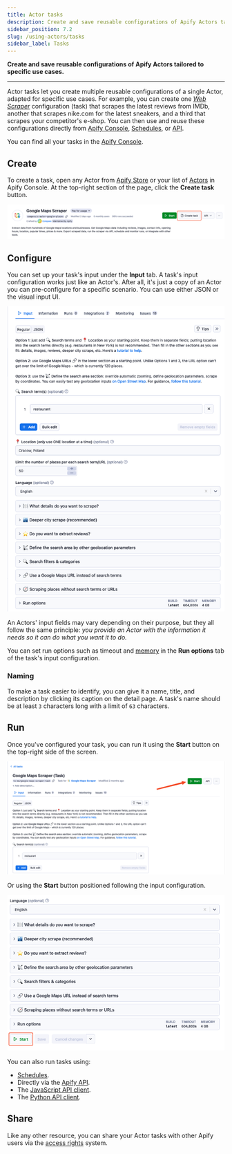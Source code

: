 ```yaml
---
title: Actor tasks
description: Create and save reusable configurations of Apify Actors tailored to specific use cases.
sidebar_position: 7.2
slug: /using-actors/tasks
sidebar_label: Tasks
---
```


**Create and save reusable configurations of Apify Actors tailored to specific use cases.**

---

Actor tasks let you create multiple reusable configurations of a single Actor, adapted for specific use cases. For example, you can create one [_Web Scraper_](https://apify.com/apify/web-scraper) configuration (task) that scrapes the latest reviews from IMDb, another that scrapes nike.com for the latest sneakers, and a third that scrapes your competitor's e-shop. You can then use and reuse these configurations directly from [Apify Console](https://console.apify.com/actors/tasks), [Schedules](/platform/using-actors/schedules), or [API](/api/v2/actor-task-runs-post).

You can find all your tasks in the [Apify Console](https://console.apify.com/actors/tasks).

## Create

To create a task, open any Actor from [Apify Store](https://console.apify.com/store) or your list of [Actors](https://console.apify.com/actors) in Apify Console. At the top-right section of the page, click the **Create task** button.

![Create a new Apify task](./images/tasks/tasks-create-task.png)

## Configure

You can set up your task's input under the **Input** tab. A task's input configuration works just like an Actor's. After all, it's just a copy of an Actor you can pre-configure for a specific scenario. You can use either JSON or the visual input UI.

![Apify task configuration](./images/tasks/tasks-create-configure.png)

An Actors' input fields may vary depending on their purpose, but they all follow the same principle: _you provide an Actor with the information it needs so it can do what you want it to do._

You can set run options such as timeout and [memory](///platform/using-actors/usage-and-resources) in the **Run options** tab of the task's input configuration.

### Naming

To make a task easier to identify, you can give it a name, title, and description by clicking its caption on the detail page. A task's name should be at least `3` characters long with a limit of `63` characters.

## Run

Once you've configured your task, you can run it using the **Start** button on the top-right side of the screen.

![Run an Apify task](./images/tasks/tasks-start-button.png)

Or using the **Start** button positioned following the input configuration.

![Run an Apify task v2](./images/tasks/tasks-start-after-configuration.png)

You can also run tasks using:

- [Schedules](/platform/using-actors/schedules).
- Directly via the [Apify API](/api/v2/actor-task-runs-post).
- The [JavaScript API client](/api/client/js/reference/class/TaskClient).
- The [Python API client](/api/client/python/reference/class/TaskClient).

## Share

Like any other resource, you can share your Actor tasks with other Apify users via the [access rights](/platform/collaboration) system.

